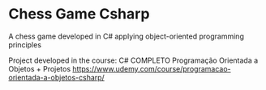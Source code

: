 # Chess Game Csharp

A chess game developed in C# applying object-oriented programming principles

Project developed in the course: C# COMPLETO Programação Orientada a Objetos + Projetos
https://www.udemy.com/course/programacao-orientada-a-objetos-csharp/
